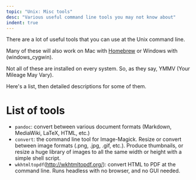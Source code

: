 ```yaml
---
topic: "Unix: Misc tools"
desc: "Various useful command line tools you may not know about"
indent: true
---
```


There are a lot of useful tools that you can use at the Unix command line.  

Many of these will also work on Mac with [Homebrew](mac_homebrew) or Windows with (windows_cygwin).

Not all of these are installed on every system.   So, as they say, YMMV (Your Mileage May Vary).

Here's a list, then detailed descriptions for some of them.

# List of tools

* `pandoc`: convert between various document formats (Markdown, MediaWiki, LaTeX, HTML, etc.)
* `convert`: the command line tool for Image-Magick.  Resize or convert between image formats (.png, .jpg, .gif, etc.).  Produce thumbnails, or resize a huge library of images to all the same width or height with a simple shell script.
* `wkhtmltopdf`(http://wkhtmltopdf.org/): convert HTML to PDF at the command line.  Runs headless with no browser, and no GUI needed.

